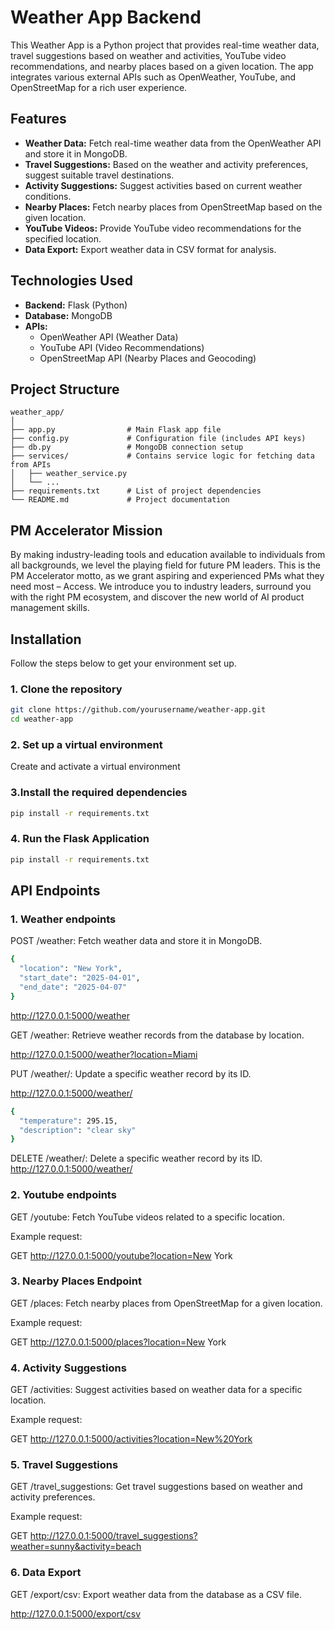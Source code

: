 # Weather App Backend

This Weather App is a Python project that provides real-time weather data, travel suggestions based on weather and activities, YouTube video recommendations, and nearby places based on a given location. The app integrates various external APIs such as OpenWeather, YouTube, and OpenStreetMap for a rich user experience.


## Features

- **Weather Data:** Fetch real-time weather data from the OpenWeather API and store it in MongoDB.
- **Travel Suggestions:** Based on the weather and activity preferences, suggest suitable travel destinations.
- **Activity Suggestions:** Suggest activities based on current weather conditions.
- **Nearby Places:** Fetch nearby places from OpenStreetMap based on the given location.
- **YouTube Videos:** Provide YouTube video recommendations for the specified location.
- **Data Export:** Export weather data in CSV format for analysis.


## Technologies Used

- **Backend:** Flask (Python)
- **Database:** MongoDB
- **APIs:**
  - OpenWeather API (Weather Data)
  - YouTube API (Video Recommendations)
  - OpenStreetMap API (Nearby Places and Geocoding)


## Project Structure

```
weather_app/
│
├── app.py                # Main Flask app file
├── config.py             # Configuration file (includes API keys)
├── db.py                 # MongoDB connection setup
├── services/             # Contains service logic for fetching data from APIs
│   ├── weather_service.py
│   └── ... 
├── requirements.txt      # List of project dependencies
└── README.md             # Project documentation
```

## PM Accelerator Mission 

By making industry-leading tools and education available to individuals from all backgrounds, we level the playing field for future PM leaders. This is the PM Accelerator motto, as we grant aspiring and experienced PMs what they need most – Access. We introduce you to industry leaders, surround you with the right PM ecosystem, and discover the new world of AI product management skills.


## Installation

Follow the steps below to get your environment set up.

### 1. Clone the repository

```bash
git clone https://github.com/yourusername/weather-app.git
cd weather-app
```

### 2. Set up a virtual environment
Create and activate a virtual environment

### 3.Install the required dependencies

```bash
pip install -r requirements.txt
```

### 4. Run the Flask Application

```bash
pip install -r requirements.txt
```

## API Endpoints 

### 1. Weather endpoints

POST /weather: Fetch weather data and store it in MongoDB.

```bash
{
  "location": "New York",
  "start_date": "2025-04-01",
  "end_date": "2025-04-07"
}
```

http://127.0.0.1:5000/weather


GET /weather: Retrieve weather records from the database by location.

http://127.0.0.1:5000/weather?location=Miami

PUT /weather/<id>: Update a specific weather record by its ID.

http://127.0.0.1:5000/weather/<id>

```bash
{
  "temperature": 295.15,
  "description": "clear sky"
}
```

DELETE /weather/<id>: Delete a specific weather record by its ID.
http://127.0.0.1:5000/weather/<id>


### 2. Youtube endpoints 

GET /youtube: Fetch YouTube videos related to a specific location.

Example request:

GET http://127.0.0.1:5000/youtube?location=New York

### 3. Nearby Places Endpoint
GET /places: Fetch nearby places from OpenStreetMap for a given location.

Example request:

GET http://127.0.0.1:5000/places?location=New York


### 4. Activity Suggestions
GET /activities: Suggest activities based on weather data for a specific location.

Example request:

GET http://127.0.0.1:5000/activities?location=New%20York

### 5. Travel Suggestions
GET /travel_suggestions: Get travel suggestions based on weather and activity preferences.

Example request:

GET http://127.0.0.1:5000/travel_suggestions?weather=sunny&activity=beach

### 6. Data Export
GET /export/csv: Export weather data from the database as a CSV file.

http://127.0.0.1:5000/export/csv

